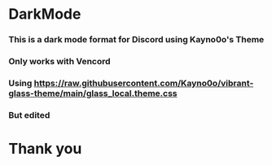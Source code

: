 # DarkMode
### This is a dark mode format for Discord using Kayno0o's Theme
### Only works with Vencord
### Using https://raw.githubusercontent.com/Kayno0o/vibrant-glass-theme/main/glass_local.theme.css
### But edited

# Thank you
